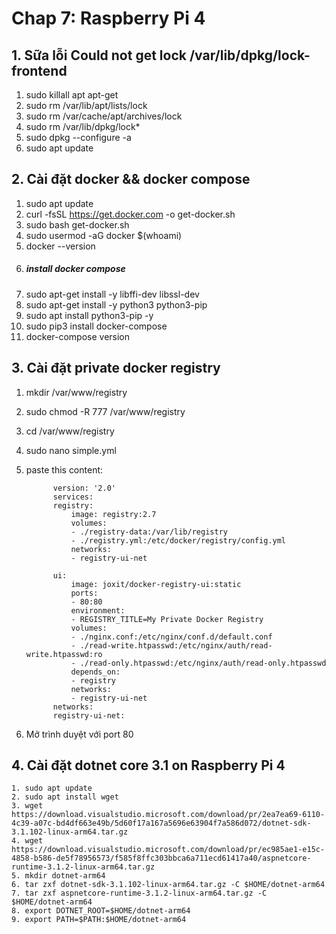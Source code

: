 # Chap 7: Raspberry Pi 4

   ## 1. Sữa lỗi Could not get lock /var/lib/dpkg/lock-frontend
   1. sudo killall apt apt-get
   2. sudo rm /var/lib/apt/lists/lock
   3. sudo rm /var/cache/apt/archives/lock  
   4. sudo rm /var/lib/dpkg/lock*
   5. sudo dpkg --configure -a
   6. sudo apt update


   ## 2. Cài đặt docker && docker compose
   1. sudo apt update
   2. curl -fsSL https://get.docker.com -o get-docker.sh
   3. sudo bash get-docker.sh
   4. sudo usermod -aG docker $(whoami)
   5. docker --version
   6. ##### install docker compose #####
   7. sudo apt-get install -y libffi-dev libssl-dev
   8. sudo apt-get install -y python3 python3-pip
   9. sudo apt install python3-pip -y
   10. sudo pip3 install docker-compose
   11. docker-compose version
   ## 3. Cài đặt private docker registry
   1. mkdir /var/www/registry
   2. sudo chmod -R 777 /var/www/registry
   3. cd /var/www/registry
   4. sudo nano simple.yml
   5. paste this content: 


                version: '2.0'
                services:
                registry:
                    image: registry:2.7
                    volumes:
                    - ./registry-data:/var/lib/registry
                    - ./registry.yml:/etc/docker/registry/config.yml
                    networks:
                    - registry-ui-net

                ui:
                    image: joxit/docker-registry-ui:static
                    ports:
                    - 80:80
                    environment:
                    - REGISTRY_TITLE=My Private Docker Registry
                    volumes:
                    - ./nginx.conf:/etc/nginx/conf.d/default.conf
                    - ./read-write.htpasswd:/etc/nginx/auth/read-write.htpasswd:ro
                    - ./read-only.htpasswd:/etc/nginx/auth/read-only.htpasswd
                    depends_on:
                    - registry
                    networks:
                    - registry-ui-net
                networks:
                registry-ui-net: 
   6. Mở trình duyệt với port 80


   ## 4. Cài đặt dotnet core 3.1 on Raspberry Pi 4
    1. sudo apt update
    2. sudo apt install wget
    3. wget https://download.visualstudio.microsoft.com/download/pr/2ea7ea69-6110-4c39-a07c-bd4df663e49b/5d60f17a167a5696e63904f7a586d072/dotnet-sdk-3.1.102-linux-arm64.tar.gz
    4. wget https://download.visualstudio.microsoft.com/download/pr/ec985ae1-e15c-4858-b586-de5f78956573/f585f8ffc303bbca6a711ecd61417a40/aspnetcore-runtime-3.1.2-linux-arm64.tar.gz
    5. mkdir dotnet-arm64
    6. tar zxf dotnet-sdk-3.1.102-linux-arm64.tar.gz -C $HOME/dotnet-arm64
    7. tar zxf aspnetcore-runtime-3.1.2-linux-arm64.tar.gz -C $HOME/dotnet-arm64
    8. export DOTNET_ROOT=$HOME/dotnet-arm64
    9. export PATH=$PATH:$HOME/dotnet-arm64